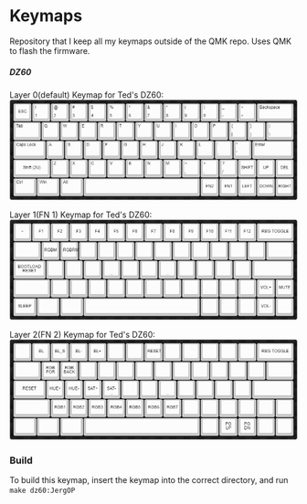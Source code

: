 # Keymaps
Repository that I keep all my keymaps outside of the QMK repo. Uses QMK to flash the firmware.

##### DZ60 
Layer 0(default) Keymap for Ted's DZ60:
![DZ60 Main Layer](assets/main_layer.jpg)

Layer 1(FN 1) Keymap for Ted's DZ60:
![DZ60 FN1 Layer](assets/fn1_layer.jpg)


Layer 2(FN 2) Keymap for Ted's DZ60:
![DZ60 FN2 Layer](assets/fn2_layer.jpg)

### Build
To build this keymap, insert the keymap into the correct directory, and run `make dz60:JergOP` 